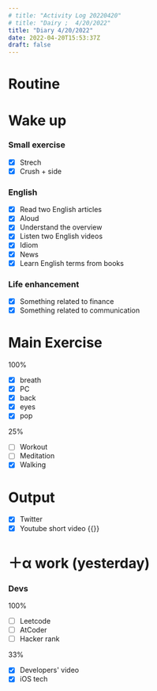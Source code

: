 ```yaml
---
# title: "Activity Log 20220420"
# title: "Dairy ;  4/20/2022"
title: "Diary 4/20/2022"  
date: 2022-04-20T15:53:37Z
draft: false
---
```


# Routine

# Wake up

### Small exercise

- [x]  Strech
- [x]  Crush + side

### English

- [x]  Read two English articles
  - [x]  Aloud
  - [x]  Understand the overview
- [x]  Listen two English videos
  - [x]  Idiom
  - [x]  News
- [x]  Learn English terms from books

### Life enhancement

- [x]  Something related to finance
- [x]  Something related to communication

# Main Exercise

100%

- [x]  breath
- [x]  PC
- [x]  back
- [x]  eyes
- [x]  pop

25%

- [ ]  Workout
- [ ]  Meditation
- [x]  Walking

# Output

- [x]  Twitter
- [x]  Youtube short video {{<youtube detLVYTNysY>}}

# ＋α work (yesterday)

### Devs

100%

- [ ]  Leetcode
- [ ]  AtCoder
- [ ]  Hacker rank

33%

- [x]  Developers' video
- [x]  iOS tech
